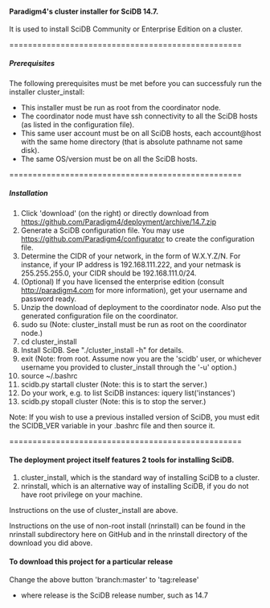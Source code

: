 #### Paradigm4's cluster installer for SciDB 14.7. ####

It is used to install SciDB Community or Enterprise Edition on a cluster.

==================================================
##### Prerequisites #####

The following prerequisites must be met before you can successfuly run the installer cluster_install:

* This installer must be run as root from the coordinator node.
* The coordinator node must have ssh connectivity to all the SciDB hosts (as listed in the configuration file).
* This same user account must be on all SciDB hosts, each account@host with the same home directory (that is absolute pathname not same disk).
* The same OS/version must be on all the SciDB hosts.

==================================================
##### Installation #####

1. Click 'download' (on the right) or directly download from https://github.com/Paradigm4/deployment/archive/14.7.zip
2. Generate a SciDB configuration file. You may use https://github.com/Paradigm4/configurator to create the configuration file.
3. Determine the CIDR of your network, in the form of W.X.Y.Z/N. For instance, if your IP address is 192.168.111.222, and your netmask is 255.255.255.0, your CIDR should be 192.168.111.0/24.
4. (Optional) If you have licensed the enterprise edition (consult http://paradigm4.com for more information), get your username and password ready.
5. Unzip the download of deployment to the coordinator node. Also put the generated configuration file on the coordinator.
6. sudo su    (Note: cluster_install must be run as root on the coordinator node.)
7. cd cluster_install
8. Install SciDB. See "./cluster_install -h" for details.
9. exit       (Note: from root. Assume now you are the 'scidb' user, or whichever username you provided to cluster_install through the '-u' option.)
10. source ~/.bashrc
11. scidb.py startall cluster   (Note: this is to start the server.)
12. Do your work, e.g. to list SciDB instances: iquery list('instances')
13. scidb.py stopall cluster   (Note: this is to stop the server.)

Note: If you wish to use a previous installed version of SciDB, you must edit the SCIDB_VER variable in your .bashrc file and then source it.

==================================================
#### The deployment project itself features 2 tools for installing SciDB. ####

1. cluster_install, which is the standard way of installing SciDB to a cluster.
2. nrinstall, which is an alternative way of installing SciDB, if you do not have root privilege on your machine.

Instructions on the use of cluster_install are above.

Instructions on the use of non-root install (nrinstall)
can be found in the nrinstall subdirectory here on GitHub
and in the nrinstall directory of the download you did above.

#### To download this project for a particular release ####

Change the above button 'branch:master' to 'tag:release'
  * where release is the SciDB release number, such as 14.7
